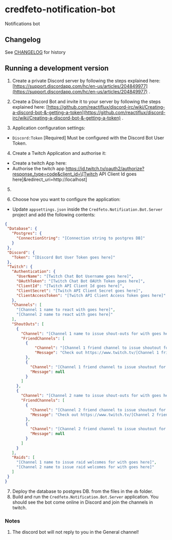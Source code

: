 # credfeto-notification-bot

Notifications bot

## Changelog

See [CHANGELOG](CHANGELOG.md) for history

## Running a development version

1. Create a private Discord server by following the steps explained
   here: [https://support.discordapp.com/hc/en-us/articles/204849977](https://support.discordapp.com/hc/en-us/articles/204849977)
   .

2. Create a Discord Bot and invite it to your server by following the steps explained
   here: [https://github.com/reactiflux/discord-irc/wiki/Creating-a-discord-bot-&-getting-a-token](https://github.com/reactiflux/discord-irc/wiki/Creating-a-discord-bot-&-getting-a-token)
   .

3. Application configuration settings:

* `Discord:Token` [Required] Must be configured with the Discord Bot User Token.

4. Create a Twitch Application and authorise it:

* Create a twitch App here:
* Authorise the twitch app https://id.twitch.tv/oauth2/authorize?response_type=code&client_id=\[Twitch API Client Id
  goes here\]&redirect_uri=http://localhost]

5.

6. Choose how you want to configure the application:

* Update `appsettings.json` inside the `Credfeto.Notification.Bot.Server` project and add the following contents:

 ```json
{
  "Database": {
    "Postgres": {
      "ConnectionString": "[Connection string to postgres DB]"
    }
  },
  "Discord": {
    "Token": "[Discord Bot User Token goes here]"
  },
  "Twitch": {
    "Authentication": {
      "UserName": "[Twitch Chat Bot Username goes here]",
      "OAuthToken": "[Twitch Chat Bot OAUth Token goes here]",
      "ClientId": "[Twitch API Client Id goes here]",
      "ClientSecret": "[Twitch API Client Secret goes here]",
      "ClientAccessToken": "[Twitch API Client Access Token goes here]"
    },
    "Channels": [
      "[Channel 1 name to react with goes here]",
      "[Channel 2 name to react with goes here]"
    ],
    "ShoutOuts": [
      {
        "Channel": "[Channel 1 name to issue shout-outs for with goes here]",
        "FriendChannels": [
          {
              "Channel": "[Channel 1 friend channel to issue shoutout for goes here - using custom shoutout format]",
              "Message": "Check out https://www.twitch.tv/[Channel 1 friend channel to issue shoutout for goes here] who streams wallpaper drying"
          },
          {
            "Channel": "[Channel 1 friend channel to issue shoutout for goes here - uses standard shoutout format]",
            "Message": null
          }
        ]
      },
      {
        "Channel": "[Channel 2 name to issue shout-outs for with goes here]",
        "FriendChannels": [
          {
            "Channel": "[Channel 2 friend channel to issue shoutout for goes here - using custom shoutout format]",
            "Message": "Check out https://www.twitch.tv/[Channel 2 friend channel to issue shoutout for goes here] who streams wallpaper drying"
          },
          {
            "Channel": "[Channel 2 friend channel to issue shoutout for goes here - uses standard shoutout format]",
            "Message": null
          }
        ]
      }
    ],
    "Raids": [
      "[Channel 1 name to issue raid welcomes for with goes here]",
      "[Channel 2 name to issue raid welcomes for with goes here]"
    ]
  }
}
```

7. Deploy the database to postgres DB. from the files in the `db` folder.
8. Build and run the `Credfeto.Notification.Bot.Server` application. You should see the bot come online in Discord and
   join the channels in twitch.

### Notes

1. The discord bot will not reply to you in the General channel!